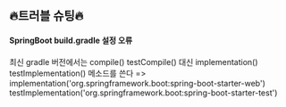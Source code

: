 ## 🔥트러블 슈팅🔥

#### SpringBoot build.gradle 설정 오류
최신 gradle 버전에서는 compile() testCompile() 대신 implementation() testImplementation() 메소드를 쓴다
=>
implementation('org.springframework.boot:spring-boot-starter-web')
    testImplementation('org.springframework.boot:spring-boot-starter-test')
